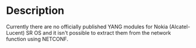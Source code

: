 # Description
Currently there are no officially published YANG modules for Nokia (Alcatel-Lucent) SR OS and it isn't possible to extract them from the network function using NETCONF.
